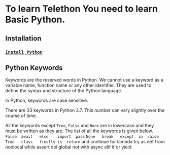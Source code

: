 # To learn Telethon You need to learn Basic Python.

## Installation
### [`Install Python`](https://www.python.org/downloads/)

## Python Keywords
Keywords are the reserved words in Python.
We cannot use a keyword as a variable name, function name or any other identifier. They are used to define the syntax and structure of the Python language.

In Python, keywords are case sensitive.

There are 33 keywords in Python 3.7. This number can vary slightly over the course of time.

All the keywords except `True`, `False` and `None` are in lowercase and they must be written as they are. The list of all the keywords is given below.
`False	await	else	import	pass`
`None	break	except	in	raise`
`True	class	finally	is	return`
and	continue	for	lambda	try
as	def	from	nonlocal	while
assert	del	global	not	with
async	elif	if	or	yield
